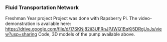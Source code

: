 ### Fluid Transportation Network
Freshman Year project
  Project was done with Rapsberry Pi.
The video-demonstration is available here: https://drive.google.com/file/d/17SKNj82ii3UFRnJPJWQ1BqKj5DRgUxJs/view?usp=sharing
Code, 3D models of the pump available above.
